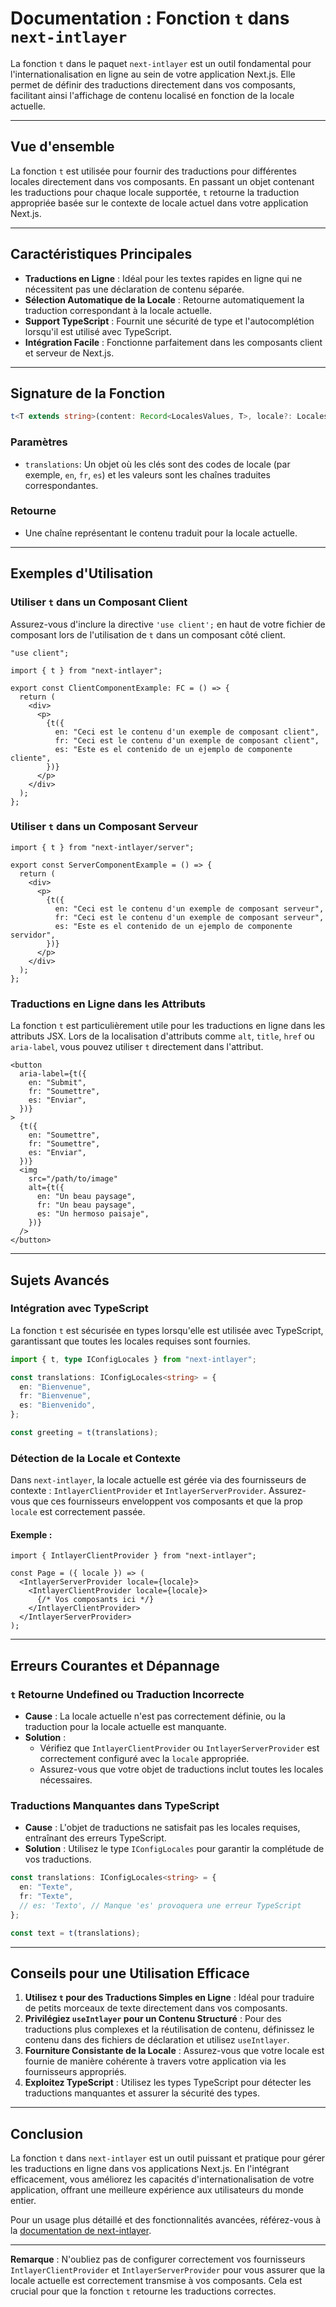 # Documentation : Fonction `t` dans `next-intlayer`

La fonction `t` dans le paquet `next-intlayer` est un outil fondamental pour l'internationalisation en ligne au sein de votre application Next.js. Elle permet de définir des traductions directement dans vos composants, facilitant ainsi l'affichage de contenu localisé en fonction de la locale actuelle.

---

## Vue d'ensemble

La fonction `t` est utilisée pour fournir des traductions pour différentes locales directement dans vos composants. En passant un objet contenant les traductions pour chaque locale supportée, `t` retourne la traduction appropriée basée sur le contexte de locale actuel dans votre application Next.js.

---

## Caractéristiques Principales

- **Traductions en Ligne** : Idéal pour les textes rapides en ligne qui ne nécessitent pas une déclaration de contenu séparée.
- **Sélection Automatique de la Locale** : Retourne automatiquement la traduction correspondant à la locale actuelle.
- **Support TypeScript** : Fournit une sécurité de type et l'autocomplétion lorsqu'il est utilisé avec TypeScript.
- **Intégration Facile** : Fonctionne parfaitement dans les composants client et serveur de Next.js.

---

## Signature de la Fonction

```typescript
t<T extends string>(content: Record<LocalesValues, T>, locale?: Locales): string
```

### Paramètres

- `translations`: Un objet où les clés sont des codes de locale (par exemple, `en`, `fr`, `es`) et les valeurs sont les chaînes traduites correspondantes.

### Retourne

- Une chaîne représentant le contenu traduit pour la locale actuelle.

---

## Exemples d'Utilisation

### Utiliser `t` dans un Composant Client

Assurez-vous d'inclure la directive `'use client';` en haut de votre fichier de composant lors de l'utilisation de `t` dans un composant côté client.

```tsx
"use client";

import { t } from "next-intlayer";

export const ClientComponentExample: FC = () => {
  return (
    <div>
      <p>
        {t({
          en: "Ceci est le contenu d'un exemple de composant client",
          fr: "Ceci est le contenu d'un exemple de composant client",
          es: "Este es el contenido de un ejemplo de componente cliente",
        })}
      </p>
    </div>
  );
};
```

### Utiliser `t` dans un Composant Serveur

```tsx
import { t } from "next-intlayer/server";

export const ServerComponentExample = () => {
  return (
    <div>
      <p>
        {t({
          en: "Ceci est le contenu d'un exemple de composant serveur",
          fr: "Ceci est le contenu d'un exemple de composant serveur",
          es: "Este es el contenido de un ejemplo de componente servidor",
        })}
      </p>
    </div>
  );
};
```

### Traductions en Ligne dans les Attributs

La fonction `t` est particulièrement utile pour les traductions en ligne dans les attributs JSX.
Lors de la localisation d'attributs comme `alt`, `title`, `href` ou `aria-label`, vous pouvez utiliser `t` directement dans l'attribut.

```tsx
<button
  aria-label={t({
    en: "Submit",
    fr: "Soumettre",
    es: "Enviar",
  })}
>
  {t({
    en: "Soumettre",
    fr: "Soumettre",
    es: "Enviar",
  })}
  <img
    src="/path/to/image"
    alt={t({
      en: "Un beau paysage",
      fr: "Un beau paysage",
      es: "Un hermoso paisaje",
    })}
  />
</button>
```

---

## Sujets Avancés

### Intégration avec TypeScript

La fonction `t` est sécurisée en types lorsqu'elle est utilisée avec TypeScript, garantissant que toutes les locales requises sont fournies.

```typescript
import { t, type IConfigLocales } from "next-intlayer";

const translations: IConfigLocales<string> = {
  en: "Bienvenue",
  fr: "Bienvenue",
  es: "Bienvenido",
};

const greeting = t(translations);
```

### Détection de la Locale et Contexte

Dans `next-intlayer`, la locale actuelle est gérée via des fournisseurs de contexte : `IntlayerClientProvider` et `IntlayerServerProvider`. Assurez-vous que ces fournisseurs enveloppent vos composants et que la prop `locale` est correctement passée.

#### Exemple :

```tsx
import { IntlayerClientProvider } from "next-intlayer";

const Page = ({ locale }) => (
  <IntlayerServerProvider locale={locale}>
    <IntlayerClientProvider locale={locale}>
      {/* Vos composants ici */}
    </IntlayerClientProvider>
  </IntlayerServerProvider>
);
```

---

## Erreurs Courantes et Dépannage

### `t` Retourne Undefined ou Traduction Incorrecte

- **Cause** : La locale actuelle n'est pas correctement définie, ou la traduction pour la locale actuelle est manquante.
- **Solution** :
  - Vérifiez que `IntlayerClientProvider` ou `IntlayerServerProvider` est correctement configuré avec la `locale` appropriée.
  - Assurez-vous que votre objet de traductions inclut toutes les locales nécessaires.

### Traductions Manquantes dans TypeScript

- **Cause** : L'objet de traductions ne satisfait pas les locales requises, entraînant des erreurs TypeScript.
- **Solution** : Utilisez le type `IConfigLocales` pour garantir la complétude de vos traductions.

```typescript
const translations: IConfigLocales<string> = {
  en: "Texte",
  fr: "Texte",
  // es: 'Texto', // Manque 'es' provoquera une erreur TypeScript
};

const text = t(translations);
```

---

## Conseils pour une Utilisation Efficace

1. **Utilisez `t` pour des Traductions Simples en Ligne** : Idéal pour traduire de petits morceaux de texte directement dans vos composants.
2. **Privilégiez `useIntlayer` pour un Contenu Structuré** : Pour des traductions plus complexes et la réutilisation de contenu, définissez le contenu dans des fichiers de déclaration et utilisez `useIntlayer`.
3. **Fourniture Consistante de la Locale** : Assurez-vous que votre locale est fournie de manière cohérente à travers votre application via les fournisseurs appropriés.
4. **Exploitez TypeScript** : Utilisez les types TypeScript pour détecter les traductions manquantes et assurer la sécurité des types.

---

## Conclusion

La fonction `t` dans `next-intlayer` est un outil puissant et pratique pour gérer les traductions en ligne dans vos applications Next.js. En l'intégrant efficacement, vous améliorez les capacités d'internationalisation de votre application, offrant une meilleure expérience aux utilisateurs du monde entier.

Pour un usage plus détaillé et des fonctionnalités avancées, référez-vous à la [documentation de next-intlayer](https://github.com/aymericzip/intlayer/blob/main/docs/docs/intlayer_editor_en.md).

---

**Remarque** : N'oubliez pas de configurer correctement vos fournisseurs `IntlayerClientProvider` et `IntlayerServerProvider` pour vous assurer que la locale actuelle est correctement transmise à vos composants. Cela est crucial pour que la fonction `t` retourne les traductions correctes.
